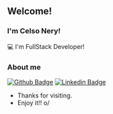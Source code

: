 ## Welcome!

### I'm Celso Nery! 

:computer: I'm FullStack Developer!

### About me

[![Github Badge](https://img.shields.io/badge/-Github-000?style=flat-square&logo=Github&logoColor=white&link=https://github.com/celsonery)](https://github.com/celsonery) 
[![Linkedin Badge](https://img.shields.io/badge/-LinkedIn-blue?style=flat-square&logo=Linkedin&logoColor=white&link=https://linkedin.com/in/celsonery)](https://linkedin.com/in/celsonery)

- Thanks for visiting.
- Enjoy it!! o/
